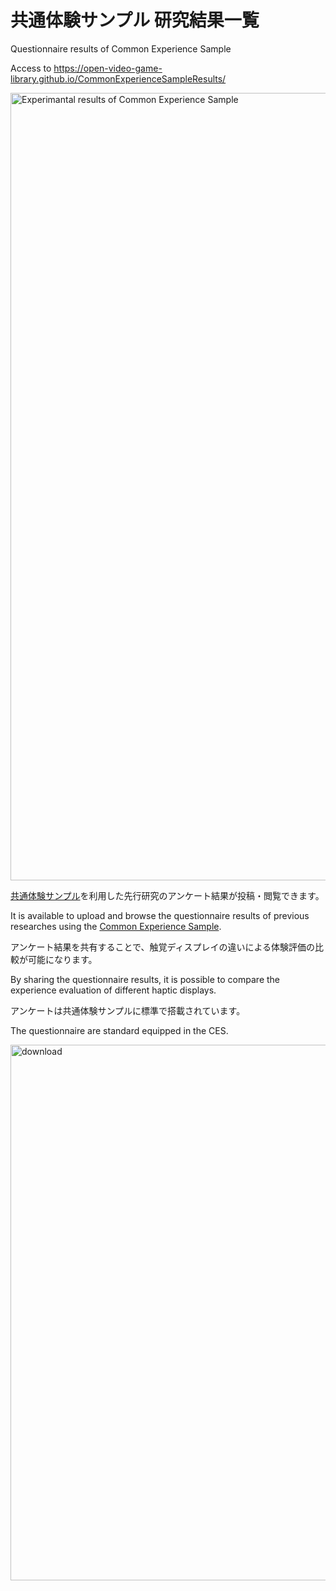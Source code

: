 # 共通体験サンプル 研究結果一覧

Questionnaire results of Common Experience Sample

Access to https://open-video-game-library.github.io/CommonExperienceSampleResults/

<img width="1260" alt="Experimantal results of Common Experience Sample" src="https://user-images.githubusercontent.com/52689532/216533540-69085258-2064-412b-9c33-898a634e4bb2.png">

[共通体験サンプル](https://github.com/open-video-game-library/CommonExperienceSample)を利用した先行研究のアンケート結果が投稿・閲覧できます。

It is available to upload and browse the questionnaire results of previous researches using the [Common Experience Sample](https://github.com/open-video-game-library/CommonExperienceSample).

アンケート結果を共有することで、触覚ディスプレイの違いによる体験評価の比較が可能になります。

By sharing the questionnaire results, it is possible to compare the experience evaluation of different haptic displays.

アンケートは共通体験サンプルに標準で搭載されています。

The questionnaire are standard equipped in the CES.

<img width="857" alt="download" src="https://user-images.githubusercontent.com/52689532/223012824-b51a1035-efdb-48c4-8d27-c498eefc4b55.png">

